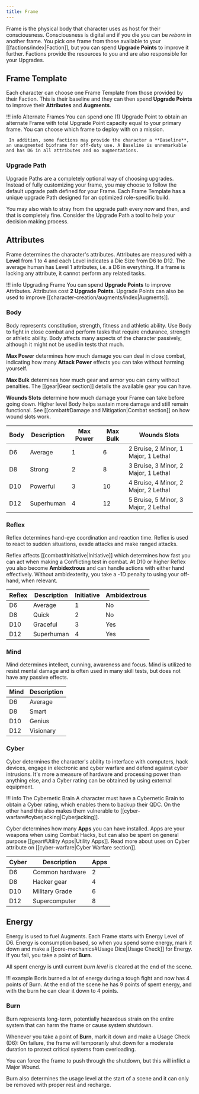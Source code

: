```yaml
---
title: Frame
---
```

Frame is the physical body that character uses as host for their consciousness. Consciousness is digital and if you die you can be *reborn* in another frame. You pick one frame from those available to your [[factions/index|Faction]], but you can spend **Upgrade Points** to improve it further. Factions provide the resources to you and are also responsible for your Upgrades.

## Frame Template

Each character can choose one Frame Template from those provided by their Faction. This is their baseline and they can then spend **Upgrade Points** to improve their **Attributes** and **Augments**.

!!! info Alternate Frames
	You can spend one (1) Upgrade Point to obtain an alternate Frame with total Upgrade Point capacity equal to your primary frame. You can choose which frame to deploy with on a mission.
	
	 In addition, some factions may provide the character a **Baseline**, an unaugmented bioframe for off-duty use. A Baseline is unremarkable and has D6 in all attributes and no augmentations.

### Upgrade Path

Upgrade Paths are a completely optional way of choosing upgrades. Instead of fully customizing your frame, you may choose to follow the default upgrade path defined for your Frame. Each Frame Template has a unique upgrade Path designed for an optimized role-specific build.

You may also wish to stray from the upgrade path every now and then, and that is completely fine. Consider the Upgrade Path a tool to help your decision making process.
## Attributes

Frame determines the character's attributes. Attributes are measured with a **Level** from 1 to 4 and each Level indicates a Die Size from D6 to D12. The average human has Level 1 attributes, i.e. a D6 in everything. If a frame is lacking any attribute, it cannot perform any related tasks.

!!! info Upgrading Frame
	You can spend **Upgrade Points** to improve Attributes. Attributes cost **2 Upgrade Points**. Upgrade Points can also be used to improve [[character-creation/augments/index|Augments]].

### Body

Body represents constitution, strength, fitness and athletic ability. Use Body to fight in close combat and perform tasks that require endurance, strength or athletic ability. Body affects many aspects of the character passively, although it might not be used in tests that much.

**Max Power** determines how much damage you can deal in close combat, indicating how many **Attack Power** effects you can take without harming yourself.

**Max Bulk** determines how much gear and armor you can carry without penalties. The [[gear|Gear section]] details the available gear you can have.

**Wounds Slots** determine how much damage your Frame can take before going down. Higher level Body helps sustain more damage and still remain functional. See [[combat#Damage and Mitigation|Combat section]] on how wound slots work.

| Body | Description | Max Power | Max Bulk | Wounds Slots                         |
|------|-------------|-----------|----------|--------------------------------------|
| D6   | Average     | 1         | 6        | 2 Bruise, 2 Minor, 1 Major, 1 Lethal |
| D8   | Strong      | 2         | 8        | 3 Bruise, 3 Minor, 2 Major, 1 Lethal |
| D10  | Powerful    | 3         | 10       | 4 Bruise, 4 Minor, 2 Major, 2 Lethal |
| D12  | Superhuman  | 4         | 12       | 5 Bruise, 5 Minor, 3 Major, 2 Lethal |

### Reflex

Reflex determines hand-eye coordination and reaction time. Reflex is used to react to sudden situations, evade attacks and make ranged attacks.

Reflex affects [[combat#Initiative|Initiative]] which determines how fast you can act when making a Conflicting test in combat. At D10 or higher Reflex you also become **Ambidextrous** and can handle actions with either hand effectively. Without ambidexterity, you take a -1D penalty to using your off-hand, when relevant.

| Reflex | Description | Initiative | Ambidextrous |
| ------ | ----------- | ---------- | ------------ |
| D6     | Average     | 1          | No           |
| D8     | Quick       | 2          | No           |
| D10    | Graceful    | 3          | Yes          |
| D12    | Superhuman  | 4          | Yes          |

### Mind

Mind determines intellect, cunning, awareness and focus. Mind is utilized to resist mental damage and is often used in many skill tests, but does not have any passive effects.

| Mind | Description |
|------|-------------|
| D6   | Average     |
| D8   | Smart       |
| D10  | Genius      |
| D12  | Visionary  |

### Cyber

Cyber determines the character's ability to interface with computers, hack devices, engage in electronic and cyber warfare and defend against cyber intrusions. It's more a measure of hardware and processing power than anything else, and a Cyber rating can be obtained by using external equipment.

!!! info The Cybernetic Brain
	A character must have a Cybernetic Brain to obtain a Cyber rating, which enables them to backup their QDC. On the other hand this also makes them vulnerable to [[cyber-warfare#cyberjacking|Cyberjacking]].

Cyber determines how many **Apps** you can have installed. Apps are your weapons when using Combat Hacks, but can also be spent on general purpose [[gear#Utility Apps|Utility Apps]]. Read more about uses on Cyber attribute on [[cyber-warfare|Cyber Warfare section]].

| Cyber | Description     | Apps |
| ----- | --------------- | ---- |
| D6    | Common hardware | 2    |
| D8    | Hacker gear     | 4    |
| D10   | Military Grade  | 6    |
| D12   | Supercomputer   | 8    |

## Energy

Energy is used to fuel Augments. Each Frame starts with Energy Level of D6. Energy is consumption based, so when you spend some energy, mark it down and make a [[core-mechanics#Usage Dice|Usage Check]] for Energy. If you fail, you take a point of **Burn**.

All spent energy is until current *burn level* is cleared at the end of the scene.

!!! example
	Boris burned a lot of energy during a tough fight and now has 4 points of Burn. At the end of the scene he has 9 points of spent energy, and with the burn he can clear it down to 4 points.
### Burn
Burn represents long-term, potentially hazardous strain on the entire system that can harm the frame or cause system shutdown.

Whenever you take a point of **Burn**, mark it down and make a Usage Check (D6): On failure, the frame will temporarily shut down for a moderate duration to protect critical systems from overloading.

You can force the frame to push through the shutdown, but this will inflict a Major Wound.

Burn also determines the usage level at the start of a scene and it can only be removed with proper rest and recharge.